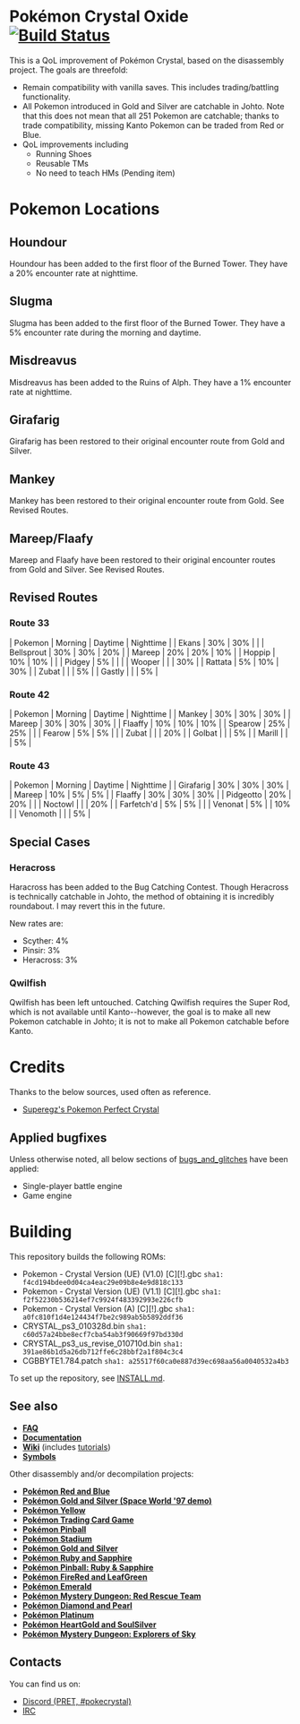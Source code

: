 # Pokémon Crystal Oxide [![Build Status][ci-badge]][ci]

This is a QoL improvement of Pokémon Crystal, based on the disassembly project. The goals are threefold:

 - Remain compatibility with vanilla saves. This includes trading/battling functionality.
 - All Pokemon introduced in Gold and Silver are catchable in Johto. Note that this does not mean that all 251 Pokemon are catchable; thanks to trade compatibility, missing Kanto Pokemon can be traded from Red or Blue.
 - QoL improvements including
   - Running Shoes
   - Reusable TMs
   - No need to teach HMs (Pending item)

# Pokemon Locations

## Houndour
Houndour has been added to the first floor of the Burned Tower. They have a 20% encounter rate at nighttime.

## Slugma
Slugma has been added to the first floor of the Burned Tower. They have a 5% encounter rate during the morning and daytime.

## Misdreavus
Misdreavus has been added to the Ruins of Alph. They have a 1% encounter rate at nighttime.

## Girafarig
Girafarig has been restored to their original encounter route from Gold and Silver.

## Mankey
Mankey has been restored to their original encounter route from Gold.  See Revised Routes.

## Mareep/Flaafy
Mareep and Flaafy have been restored to their original encounter routes from Gold and Silver. See Revised Routes.

## Revised Routes

### Route 33

| Pokemon    | Morning | Daytime | Nighttime |
| Ekans      | 30%     | 30%     |           |
| Bellsprout | 30%     | 30%     | 20%       |
| Mareep     | 20%     | 20%     | 10%       |
| Hoppip     | 10%     | 10%     |           |
| Pidgey     | 5%      |         |           |
| Wooper     |         |         | 30%       |
| Rattata    | 5%      | 10%     | 30%       |
| Zubat      |         |         | 5%        |
| Gastly     |         |         | 5%        |

### Route 42

| Pokemon    | Morning | Daytime | Nighttime |
| Mankey     | 30%     | 30%     | 30%       |
| Mareep     | 30%     | 30%     | 30%       |
| Flaaffy    | 10%     | 10%     | 10%       |
| Spearow    | 25%     | 25%     |           |
| Fearow     | 5%      | 5%      |           |
| Zubat      |         |         | 20%       |
| Golbat     |         |         | 5%        |
| Marill     |         |         | 5%        |

### Route 43

| Pokemon    | Morning | Daytime | Nighttime |
| Girafarig  | 30%     | 30%     | 30%       |
| Mareep     | 10%     | 5%      | 5%        |
| Flaaffy    | 30%     | 30%     | 30%       |
| Pidgeotto  | 20%     | 20%     |           |
| Noctowl    |         |         | 20%       |
| Farfetch'd | 5%      | 5%      |           |
| Venonat    | 5%      |         | 10%       |
| Venomoth   |         |         | 5%        |

## Special Cases

### Heracross
Haracross has been added to the Bug Catching Contest. Though Heracross is technically catchable in Johto, the method of obtaining it is incredibly roundabout. I may revert this in the future.

New rates are:
- Scyther: 4%
- Pinsir: 3%
- Heracross: 3%

### Qwilfish
Qwilfish has been left untouched. Catching Qwilfish requires the Super Rod, which is not available until Kanto--however, the goal is to make all new Pokemon catchable in Johto; it is not to make all Pokemon catchable before Kanto.

# Credits

Thanks to the below sources, used often as reference.

 - [Superegz's Pokemon Perfect Crystal](https://github.com/Superegz/Pokemon-Perfect-Crystal/tree/9ceb36e6cb1984b8ee1ac7378b5d366ff0705317)

## Applied bugfixes
Unless otherwise noted, all below sections of [bugs_and_glitches](/docs/bugs_and_glitches.md) have been applied:
- Single-player battle engine
- Game engine

# Building

This repository builds the following ROMs:

- Pokemon - Crystal Version (UE) (V1.0) [C][!].gbc `sha1: f4cd194bdee0d04ca4eac29e09b8e4e9d818c133`
- Pokemon - Crystal Version (UE) (V1.1) [C][!].gbc `sha1: f2f52230b536214ef7c9924f483392993e226cfb`
- Pokemon - Crystal Version (A) [C][!].gbc `sha1: a0fc810f1d4e124434f7be2c989ab5b5892ddf36`
- CRYSTAL_ps3_010328d.bin `sha1: c60d57a24bbe8ecf7cba54ab3f90669f97bd330d`
- CRYSTAL_ps3_us_revise_010710d.bin `sha1: 391ae86b1d5a26db712ffe6c28bbf2a1f804c3c4`
- CGBBYTE1.784.patch `sha1: a25517f60ca0e887d39ec698aa56a0040532a4b3`

To set up the repository, see [INSTALL.md](INSTALL.md).


## See also

- [**FAQ**](FAQ.md)
- [**Documentation**][docs]
- [**Wiki**][wiki] (includes [tutorials][tutorials])
- [**Symbols**][symbols]

Other disassembly and/or decompilation projects:
* [**Pokémon Red and Blue**](https://github.com/pret/pokered)
* [**Pokémon Gold and Silver (Space World '97 demo)**](https://github.com/pret/pokegold-spaceworld)
* [**Pokémon Yellow**](https://github.com/pret/pokeyellow)
* [**Pokémon Trading Card Game**](https://github.com/pret/poketcg)
* [**Pokémon Pinball**](https://github.com/pret/pokepinball)
* [**Pokémon Stadium**](https://github.com/pret/pokestadium)
* [**Pokémon Gold and Silver**](https://github.com/pret/pokegold)
* [**Pokémon Ruby and Sapphire**](https://github.com/pret/pokeruby)
* [**Pokémon Pinball: Ruby & Sapphire**](https://github.com/pret/pokepinballrs)
* [**Pokémon FireRed and LeafGreen**](https://github.com/pret/pokefirered)
* [**Pokémon Emerald**](https://github.com/pret/pokeemerald)
* [**Pokémon Mystery Dungeon: Red Rescue Team**](https://github.com/pret/pmd-red)
* [**Pokémon Diamond and Pearl**](https://github.com/pret/pokediamond)
* [**Pokémon Platinum**](https://github.com/pret/pokeplatinum) 
* [**Pokémon HeartGold and SoulSilver**](https://github.com/pret/pokeheartgold)
* [**Pokémon Mystery Dungeon: Explorers of Sky**](https://github.com/pret/pmd-sky)

## Contacts

You can find us on:

* [Discord (PRET, #pokecrystal)](https://discord.gg/d5dubZ3)
* [IRC](https://web.libera.chat/?#pret)

[docs]: https://pret.github.io/pokecrystal/
[wiki]: https://github.com/pret/pokecrystal/wiki
[tutorials]: https://github.com/pret/pokecrystal/wiki/Tutorials
[symbols]: https://github.com/pret/pokecrystal/tree/symbols
[ci]: https://github.com/pret/pokecrystal/actions
[ci-badge]: https://github.com/pret/pokecrystal/actions/workflows/main.yml/badge.svg
